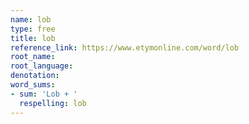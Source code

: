 ```yaml
---
name: lob
type: free
title: lob
reference_link: https://www.etymonline.com/word/lob
root_name: 
root_language: 
denotation: 
word_sums:
- sum: 'Lob + '
  respelling: lob
---
```

